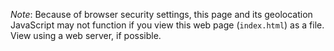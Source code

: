 *Note*: Because of browser security settings, this page and its geolocation JavaScript may not function if you view this web page (`index.html`) as a file. View using a web server, if possible.